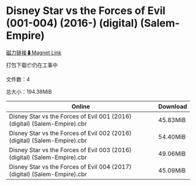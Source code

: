 # Disney Star vs the Forces of Evil (001-004) (2016-) (digital) (Salem-Empire)

[磁力链接⬇Magnet Link](magnet:?xt=urn:btih:adec79c5f735889a16a05d479b16e9d632b1f844&dn=Disney%20Star%20vs%20the%20Forces%20of%20Evil%20%28001-004%29%20%282016-%29%20%28digital%29%20%28Salem-Empire%29)

打包下载📦仍在工事中

文件数：4

总大小：194.38MiB

Online | Download
--- | ---
Disney Star vs the Forces of Evil 001 (2016) (digital) (Salem-Empire).cbr | 45.83MiB
Disney Star vs the Forces of Evil 002 (2016) (digital) (Salem-Empire).cbr | 54.40MiB
Disney Star vs the Forces of Evil 003 (2016) (digital) (Salem-Empire).cbr | 49.06MiB
Disney Star vs the Forces of Evil 004 (2017) (digital) (Salem-Empire).cbr | 45.09MiB